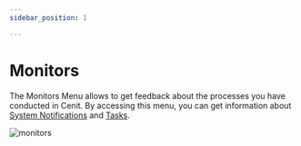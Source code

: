 ```yaml
---
sidebar_position: 1

---
```


# Monitors

The Monitors Menu allows to get feedback about the processes you have conducted  in Cenit. By accessing this menu, you can get information about [System Notifications](monitors/system_notifications.md) and [Tasks](monitors/tasks.md).

![monitors](https://user-images.githubusercontent.com/54523080/153075147-87e7d4a7-be48-4c60-a1d9-023c19ee1219.png)